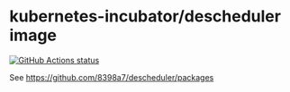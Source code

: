 # kubernetes-incubator/descheduler image

<p align="left">
  <a href="https://github.com/8398a7/descheduler"><img alt="GitHub Actions status" src="https://github.com/8398a7/descheduler/workflows/Build/badge.svg"></a>
</p>

See https://github.com/8398a7/descheduler/packages
